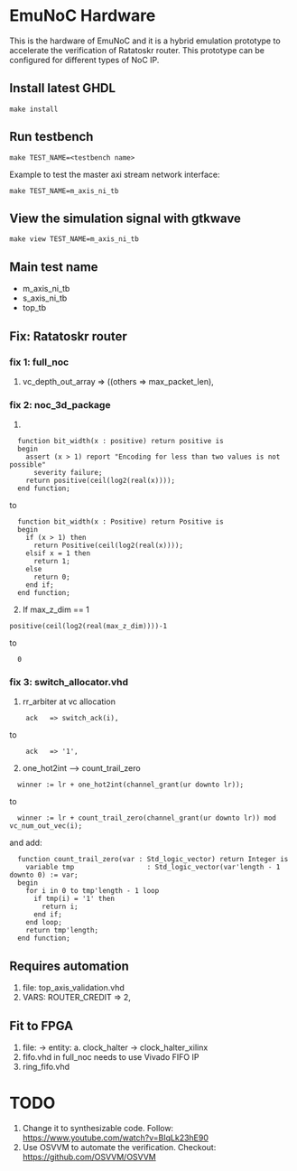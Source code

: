 # EmuNoC Hardware
This is the hardware of EmuNoC and it is a hybrid emulation prototype to accelerate the verification of Ratatoskr router. This prototype can be configured for different types of NoC IP.

## Install latest GHDL
```
make install
```

## Run testbench
```
make TEST_NAME=<testbench name>
```

Example to test the master axi stream network interface:
```
make TEST_NAME=m_axis_ni_tb
```

## View the simulation signal with gtkwave
```
make view TEST_NAME=m_axis_ni_tb
```

## Main test name
- m_axis_ni_tb
- s_axis_ni_tb
- top_tb


## Fix: Ratatoskr router

### fix 1: full_noc

1. vc_depth_out_array           => ((others => max_packet_len),

### fix 2: noc_3d_package

1.

```
  function bit_width(x : positive) return positive is
  begin
    assert (x > 1) report "Encoding for less than two values is not possible"
      severity failure;
    return positive(ceil(log2(real(x))));
  end function;
```

  to

```
  function bit_width(x : Positive) return Positive is
  begin
    if (x > 1) then
      return Positive(ceil(log2(real(x))));
    elsif x = 1 then
      return 1;
    else
      return 0;
    end if;
  end function;
```

2. If max_z_dim == 1
```
positive(ceil(log2(real(max_z_dim))))-1
```

  to

```
  0
```


### fix 3: switch_allocator.vhd

1. rr_arbiter at vc allocation

```
    ack   => switch_ack(i),
```
to
```
    ack   => '1',
```

2. one_hot2int --> count_trail_zero
```
  winner := lr + one_hot2int(channel_grant(ur downto lr));
```
  to
```
  winner := lr + count_trail_zero(channel_grant(ur downto lr)) mod vc_num_out_vec(i);
```
and add:

```
  function count_trail_zero(var : Std_logic_vector) return Integer is
    variable tmp                  : Std_logic_vector(var'length - 1 downto 0) := var;
  begin
    for i in 0 to tmp'length - 1 loop
      if tmp(i) = '1' then
        return i;
      end if;
    end loop;
    return tmp'length;
  end function;
```


## Requires automation
1. file: top_axis_validation.vhd
2. VARS: ROUTER_CREDIT => 2,

## Fit to FPGA
1. file:
-> entity:
a. clock_halter -> clock_halter_xilinx
2. fifo.vhd in full_noc needs to use Vivado FIFO IP
3. ring_fifo.vhd

# TODO
1. Change it to synthesizable code. Follow: https://www.youtube.com/watch?v=BIqLk23hE90
2. Use OSVVM to automate the verification. Checkout: https://github.com/OSVVM/OSVVM
